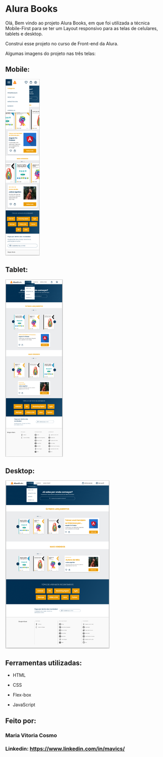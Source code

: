 # Alura Books
Olá, Bem vindo ao projeto Alura Books, em que foi utilizada a técnica Mobile-First para se ter um Layout responsivo para as telas de celulares, tablets e desktop.

Construi esse projeto no curso de Front-end da Alura.

Algumas imagens do projeto nas três telas: 

## Mobile:
 <img src="/projectImg/mobileImage.png">

## Tablet: 
 <img src="/projectImg/tabletImage.png">

## Desktop: 
<img src="/projectImg/desktopImage.png">

## Ferramentas utilizadas:

* HTML

* CSS

* Flex-box

* JavaScript

## Feito por:

### Maria Vitoria Cosmo

### Linkedin: https://www.linkedin.com/in/mavics/